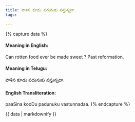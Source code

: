 ```yaml
---
title: పాశిన కూడు పదునుకు వస్తున్నదా.
tags:

---
```


{% capture data %}
#### Meaning in English:
Can rotten food ever be made sweet ?
Past reformation.

#### Meaning in Telugu:
పాశిన కూడు పదునుకు వస్తున్నదా.

#### English Transliteration:
paaSina kooDu padunuku vastunnadaa.
{% endcapture %}

<div class="notice">{{ data | markdownify }}</div>


